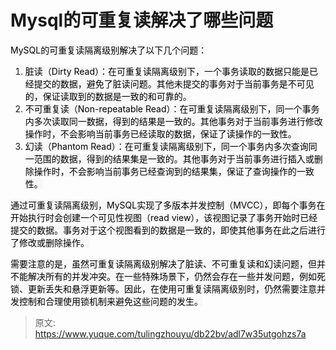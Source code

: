 # Mysql的可重复读解决了哪些问题

<font style="color:rgb(0, 0, 0);background-color:rgb(248, 248, 248);">MySQL的可重复读隔离级别解决了以下几个问题：</font>

1. <font style="color:rgb(0, 0, 0);background-color:rgb(248, 248, 248);">脏读（Dirty Read）：在可重复读隔离级别下，一个事务读取的数据只能是已经提交的数据，避免了脏读问题。其他未提交的事务对于当前事务是不可见的，保证读取到的数据是一致的和可靠的。</font>
2. <font style="color:rgb(0, 0, 0);background-color:rgb(248, 248, 248);">不可重复读（Non-repeatable Read）：在可重复读隔离级别下，同一个事务内多次读取同一数据，得到的结果是一致的。其他事务对于当前事务进行修改操作时，不会影响当前事务已经读取的数据，保证了读操作的一致性。</font>
3. <font style="color:rgb(0, 0, 0);background-color:rgb(248, 248, 248);">幻读（Phantom Read）：在可重复读隔离级别下，同一个事务内多次查询同一范围的数据，得到的结果集是一致的。其他事务对于当前事务进行插入或删除操作时，不会影响当前事务已经查询到的结果集，保证了查询操作的一致性。</font>

<font style="color:rgb(0, 0, 0);background-color:rgb(248, 248, 248);">通过可重复读隔离级别，MySQL实现了多版本并发控制（MVCC），即每个事务在开始执行时会创建一个可见性视图（read view），该视图记录了事务开始时已经提交的数据。事务对于这个视图看到的数据是一致的，即使其他事务在此之后进行了修改或删除操作。</font>

<font style="color:rgb(0, 0, 0);background-color:rgb(248, 248, 248);">需要注意的是，虽然可重复读隔离级别解决了脏读、不可重复读和幻读问题，但并不能解决所有的并发冲突。在一些特殊场景下，仍然会存在一些并发问题，例如死锁、更新丢失和悬浮更新等。因此，在使用可重复读隔离级别时，仍然需要注意并发控制和合理使用锁机制来避免这些问题的发生。</font>



> 原文: <https://www.yuque.com/tulingzhouyu/db22bv/adl7w35utgohzs7a>